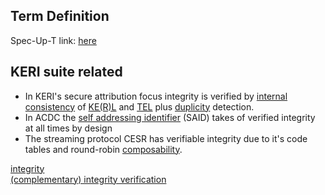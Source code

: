 ## Term Definition

Spec-Up-T link: <a href='https://weboftrust.github.io/WOT-terms/docs/glossary/verified-integrity'>here</a>

## KERI suite related
- In KERI's secure attribution focus integrity is verified by [internal consistency](internal-inconsistency) of [KE(R)L](key-event-receipt-log) and [TEL](transaction-event-log) plus [duplicity](duplicity) detection.
- In ACDC the [self addressing identifier](self-addressing-identifier) (SAID) takes of verified integrity at all times by design
- The streaming protocol CESR has verifiable integrity due to it's code tables and round-robin [composability](composability).

[integrity](integrity)  
[(complementary) integrity verification](complementary-integrity-verification)
